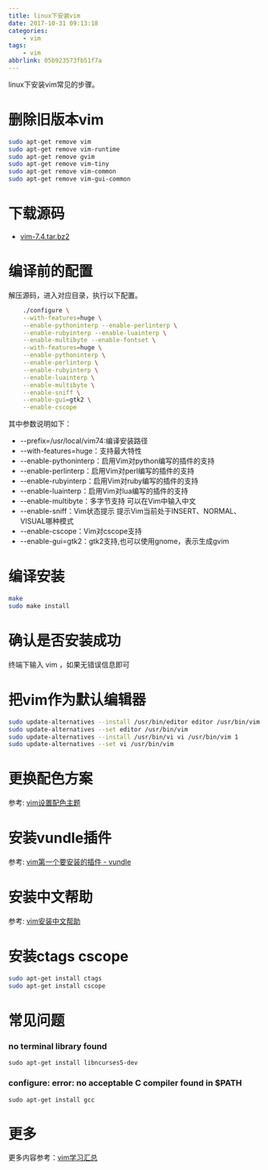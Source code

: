 ```yaml
---
title: linux下安装vim
date: 2017-10-31 09:13:18
categories:
    - vim
tags:
    - vim
abbrlink: 05b923573fb51f7a
---
```


linux下安装vim常见的步骤。

# 删除旧版本vim
```sh
sudo apt-get remove vim  
sudo apt-get remove vim-runtime  
sudo apt-get remove gvim  
sudo apt-get remove vim-tiny  
sudo apt-get remove vim-common  
sudo apt-get remove vim-gui-common 
```
# 下载源码

-   [vim-7.4.tar.bz2](ftp://ftp.vim.org/pub/vim/unix/vim-7.4.tar.bz2)

# 编译前的配置

解压源码，进入对应目录，执行以下配置。
```sh
    ./configure \
    --with-features=huge \
    --enable-pythoninterp --enable-perlinterp \
    --enable-rubyinterp --enable-luainterp \
    --enable-multibyte --enable-fontset \
    --with-features=huge \
    --enable-pythoninterp \
    --enable-perlinterp \
    --enable-rubyinterp \
    --enable-luainterp \
    --enable-multibyte \
    --enable-sniff \
    --enable-gui=gtk2 \
    --enable-cscope
```

其中参数说明如下：

* --prefix=/usr/local/vim74:编译安装路径
* --with-features=huge：支持最大特性
* --enable-pythoninterp：启用Vim对python编写的插件的支持
* --enable-perlinterp：启用Vim对perl编写的插件的支持
* --enable-rubyinterp：启用Vim对ruby编写的插件的支持
* --enable-luainterp：启用Vim对lua编写的插件的支持
* --enable-multibyte：多字节支持 可以在Vim中输入中文
* --enable-sniff：Vim状态提示 提示Vim当前处于INSERT、NORMAL、VISUAL哪种模式
* --enable-cscope：Vim对cscope支持
* --enable-gui=gtk2：gtk2支持,也可以使用gnome，表示生成gvim

# 编译安装

```sh
make 
sudo make install
```

# 确认是否安装成功

终端下输入 vim ，如果无错误信息即可

# 把vim作为默认编辑器

```sh
sudo update-alternatives --install /usr/bin/editor editor /usr/bin/vim 1 
sudo update-alternatives --set editor /usr/bin/vim
sudo update-alternatives --install /usr/bin/vi vi /usr/bin/vim 1 
sudo update-alternatives --set vi /usr/bin/vim
```

# 更换配色方案

参考: [vim设置配色主题](http://blog.wangjinle.com/posts/207a3e1fac90dec3.html)

# 安装vundle插件

参考: [vim第一个要安装的插件 - vundle](http://blog.wangjinle.com/posts/5faad70a8691ab64.html)

# 安装中文帮助

参考: [vim安装中文帮助](http://blog.wangjinle.com/posts/0d1f184e23815ff1.html)

# 安装ctags cscope

```sh
sudo apt-get install ctags
sudo apt-get install cscope
```

# 常见问题

### no terminal library found

`sudo apt-get install libncurses5-dev`

### configure: error: no acceptable C compiler found in $PATH

`sudo apt-get install gcc`

# 更多

更多内容参考：[vim学习汇总](http://blog.wangjinle.com/posts/9a88772f17a949d5.html)
